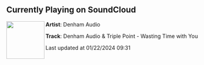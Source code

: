 ## Currently Playing on SoundCloud

[<img align="left" width="100" src="https://i1.sndcdn.com/artworks-Lq7hs3WzAOaX-0-t500x500.jpg">](https://soundcloud.com/denhamaudio/denham-audio-triple-point-2?in=saxurn/sets/tmp/)

**Artist**: Denham Audio 

**Track**: Denham Audio & Triple Point - Wasting Time with You

Last updated at 01/22/2024 09:31
